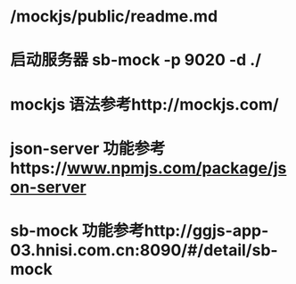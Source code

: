 # /mockjs/public/readme.md

# 启动服务器 sb-mock -p 9020 -d ./

# mockjs 语法参考http://mockjs.com/

# json-server 功能参考https://www.npmjs.com/package/json-server

# sb-mock 功能参考http://ggjs-app-03.hnisi.com.cn:8090/#/detail/sb-mock
